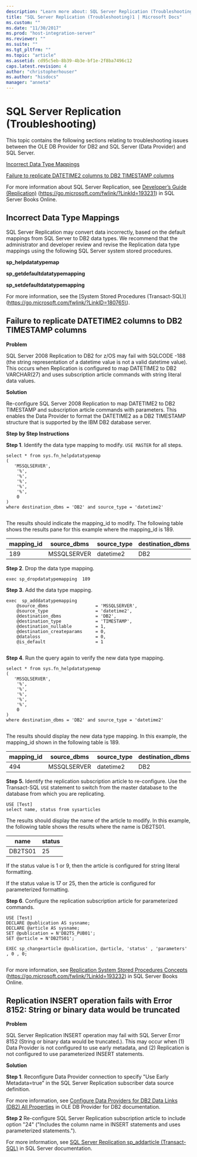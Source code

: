 ```yaml
---
description: "Learn more about: SQL Server Replication (Troubleshooting)"
title: "SQL Server Replication (Troubleshooting)1 | Microsoft Docs"
ms.custom: ""
ms.date: "11/30/2017"
ms.prod: "host-integration-server"
ms.reviewer: ""
ms.suite: ""
ms.tgt_pltfrm: ""
ms.topic: "article"
ms.assetid: cd95c5eb-8b39-4b3e-bf1e-2f8ba7496c12
caps.latest.revision: 4
author: "christopherhouser"
ms.author: "hisdocs"
manager: "anneta"
---
```

# SQL Server Replication (Troubleshooting)

This topic contains the following sections relating to troubleshooting issues between the OLE DB Provider for DB2 and SQL Server (Data Provider) and SQL Server.  
  
 [Incorrect Data Type Mappings](../core/sql-server-replication-troubleshooting-1.md#datatype)  
  
 [Failure to replicate DATETIME2 columns to DB2 TIMESTAMP columns](../core/sql-server-replication-troubleshooting-1.md#datetime2)  
  
 For more information about SQL Server Replication, see [Developer’s Guide (Replication)](/sql/relational-databases/replication/concepts/replication-developer-documentation) (https://go.microsoft.com/fwlink/?LinkId=193231) in SQL Server Books Online.  
  
##  <a name="datatype"></a> Incorrect Data Type Mappings  
 SQL Server Replication may convert data incorrectly, based on the default mappings from SQL Server to DB2 data types. We recommend that the administrator and developer review and revise the Replication data type mappings using the following SQL Server system stored procedures.  
  
 **sp_helpdatatypemap**  
  
 **sp_getdefaultdatatypemapping**  
  
 **sp_setdefaultdatatypemapping**  
  
 For more information, see the [System Stored Procedures (Transact-SQL)](https://go.microsoft.com/fwlink/?LinkID=180765\).
  
##  <a name="datetime2"></a> Failure to replicate DATETIME2 columns to DB2 TIMESTAMP columns  
 **Problem**  
  
 SQL Server 2008 Replication to DB2 for z/OS may fail with SQLCODE -188 (the string representation of a datetime value is not a valid datetime value). This occurs when Replication is configured to map DATETIME2 to DB2 VARCHAR(27) and uses subscription article commands with string literal data values.  
  
 **Solution**  
  
 Re-configure SQL Server 2008 Replication to map DATETIME2 to DB2 TIMESTAMP and subscription article commands with parameters. This enables the Data Provider to format the DATETIME2 as a DB2 TIMESTAMP structure that is supported by the IBM DB2 database server.  
  
 **Step by Step Instructions**  
  
 **Step 1**. Identify the data type mapping to modify. `USE MASTER` for all steps.  
  
```  
select * from sys.fn_helpdatatypemap  
(  
   'MSSQLSERVER',  
    '%',  
    '%',  
    '%',  
    '%',  
    '%',  
    0  
)  
where destination_dbms = 'DB2' and source_type = 'datetime2'  
  
```  
  
 The results should indicate the mapping_id to modify. The following table shows the results pane for this example where the mapping_id is 189.  
  
|mapping_id|source_dbms|source_type|destination_dbms|destination_type|destination_length|  
|-|-|-|-|-|-|  
|189|MSSQLSERVER|datetime2|DB2|VARCHAR|27|  
  
 **Step 2**. Drop the data type mapping.  
  
```  
exec sp_dropdatatypemapping  189  
```  
  
 **Step 3**. Add the data type mapping.  
  
```  
exec  sp_adddatatypemapping   
    @source_dbms                  = 'MSSQLSERVER',    
    @source_type                  = 'datetime2',  
    @destination_dbms             = 'DB2',  
    @destination_type             = 'TIMESTAMP',  
    @destination_nullable         = 1,  
    @destination_createparams     = 0,  
    @dataloss                     = 0,  
    @is_default                   = 1  
  
```  
  
 **Step 4**. Run the query again to verify the new data type mapping.  
  
```  
select * from sys.fn_helpdatatypemap  
(  
   'MSSQLSERVER',  
    '%',  
    '%',  
    '%',  
    '%',  
    '%',  
    0  
)  
where destination_dbms = 'DB2' and source_type = 'datetime2'  
  
```  
  
 The results should display the new data type mapping. In this example, the mapping_id shown in the following table is 189.  
  
|mapping_id|source_dbms|source_type|destination_dbms|destination_type|destination_length|  
|-|-|-|-|-|-|  
|494|MSSQLSERVER|datetime2|DB2|TIMESTAMP|NULL|  
  
 **Step 5.** Identify the replication subscription article to re-configure. Use the Transact-SQL `USE` statement to switch from the master database to the database from which you are replicating.  
  
```  
USE [Test]  
select name, status from sysarticles  
```  
  
 The results should display the name of the article to modify. In this example, the following table shows the results where the name is DB2TS01.  
  
|name|status|  
|-|-|  
|DB2TS01|25|  
  
 If the status value is 1 or 9, then the article is configured for string literal formatting.  
  
 If the status value is 17 or 25, then the article is configured for parameterized formatting.  
  
 **Step 6**. Configure the replication subscription article for parameterized commands.  
  
```  
USE [Test]  
DECLARE @publication AS sysname;  
DECLARE @article AS sysname;  
SET @publication = N'DB2TS_PUB01';  
SET @article = N'DB2TS01';  
  
EXEC sp_changearticle @publication, @article, 'status' , 'parameters' , 0 , 0;  
  
```  
  
 For more information, see [Replication System Stored Procedures Concepts](/sql/relational-databases/replication/concepts/replication-system-stored-procedures-concepts) (https://go.microsoft.com/fwlink/?LinkId=193232) in SQL Server Books Online.
 
 ##  <a name="truncation"></a> Replication INSERT operation fails with Error 8152: String or binary data would be truncated  
 **Problem**  
  
 SQL Server Replication INSERT operation may fail with SQL Server Error 8152 (String or binary data would be truncated.). This may occur when (1)  Data Provider is not configured to use early metadata, and (2) Replication is not configured to use parameterized INSERT statements.
    
 **Solution**  
  
 **Step 1**. Reconfigure Data Provider connection to specify "Use Early Metadata=true" in the SQL Server Replication subscriber data source definition. 
 
 For more information, see [Configure Data Providers for DB2 Data Links (DB2) All Properties](data-links-db2-2.md) in OLE DB Provider for DB2 documentation.
 
 **Step 2** Re-configure SQL Server Replication subscription article to include option "24" ("Includes the column name in INSERT statements and uses parameterized statements."). 

 For more information, see [SQL Server Replication sp_addarticle (Transact-SQL)](/sql/relational-databases/system-stored-procedures/sp-addarticle-transact-sql) in SQL Server documentation.